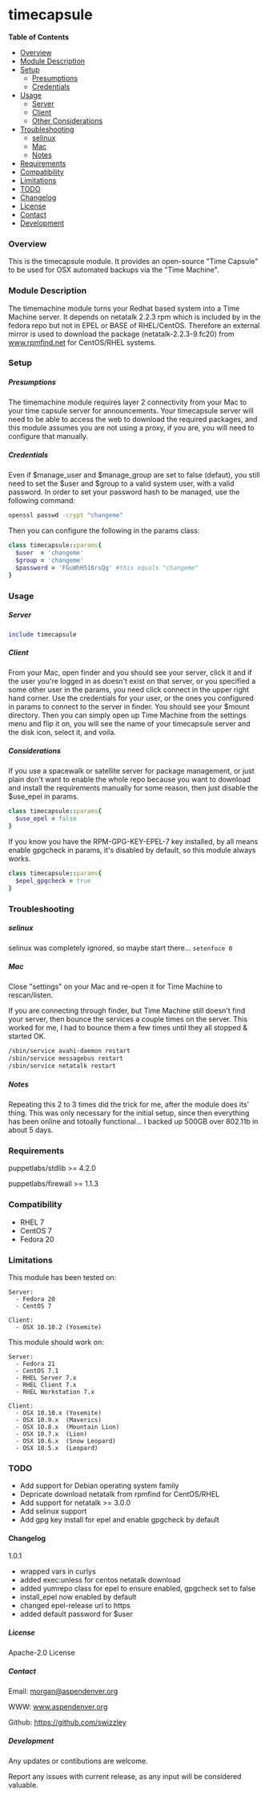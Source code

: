 # timecapsule #

**Table of Contents**

- [Overview](#)
- [Module Description](#) 
- [Setup](#)
	- [Presumptions](#)
	- [Credentials](#)
- [Usage](#)
	- [Server](#)
	- [Client](#)
	- [Other Considerations](#)
- [Troubleshooting](#)
	- [selinux](#)
	- [Mac](#)
	- [Notes](#)
- [Requirements](#)
- [Compatibility](#)
- [Limitations](#)
- [TODO](#)
- [Changelog](#)
- [License](#)
- [Contact](#)
- [Development](#)


### Overview ###

This is the timecapsule module. It provides an open-source "Time Capsule" to be
used for OSX automated backups via the "Time Machine".


### Module Description ###

The timemachine module turns your Redhat based system into a Time Machine server.
It depends on netatalk 2.2.3 rpm which is included by in the fedora repo but not
in EPEL or BASE of RHEL/CentOS. Therefore an external mirror is used to download 
the package (netatalk-2.2.3-9.fc20) from www.rpmfind.net for CentOS/RHEL systems.


### Setup ###

##### Presumptions #####

The timemachine module requires layer 2 connectivity from your Mac to your time
capsule server for announcements. Your timecapsule server will need to be able 
to access the web to download the required packages, and this module assumes
you are not using a proxy, if you are, you will need to configure that manually.


##### Credentials #####

Even if $manage_user and $manage_group are set to false (defaut), you still need
to set the $user and $group to a valid system user, with a valid password. In
order to set your password hash to be managed, use the following command:
```bash
openssl passwd -crypt "changeme"
```

Then you can configure the following in the params class:
```ruby
class timecapsule::params{
  $user  = 'changeme'
  $group = 'changeme'
  $password = 'FGuWhH516rsQg' #this equals "changeme" 
}
```


### Usage ###

##### Server #####
```ruby
include timecapsule
```

##### Client #####

From your Mac, open finder and you should see your server, click it and if the
user you're logged in as doesn't exist on that server, or you specified a some
other user in the params, you need click connect in the upper right hand corner.
Use the credentials for your user, or the ones you configured in params to 
connect to the server in finder. You should see your $mount directory. Then you
can simply open up Time Machine from the settings menu and flip it on, you will
see the name of your timecapsule server and the disk icon, select it, and voila.


##### Considerations #####

If you use a spacewalk or satellite server for package management, or just plain
don't want to enable the whole repo because you want to download and install the
requirements manually for some reason, then just disable the $use_epel in params.

```ruby
class timecapsule::params{
  $use_epel = false
}
```

If you know you have the RPM-GPG-KEY-EPEL-7 key installed, by all means enable 
gpgcheck in params, it's disabled by default, so this module always works.

```ruby
class timecapsule::params{
  $epel_gpgcheck = true
}
```


### Troubleshooting ###

##### selinux #####

selinux was completely ignored, so maybe start there...
`setenfoce 0`


##### Mac #####

Close "settings" on your Mac and re-open it for Time Machine to rescan/listen. 

If you are connecting through finder, but Time Machine still doesn't find your
server, then bounce the services a couple times on the server. This worked for 
me, I had to bounce them a few times until they all stopped & started OK.

```bash
/sbin/service avahi-daemon restart
/sbin/service messagebus restart
/sbin/service netatalk restart
```


##### Notes #####

Repeating this 2 to 3 times did the trick for me, after the module does its' 
thing. This was only necessary for the initial setup, since then everything has
been online and totoally functional... I backed up 500GB over 802.11b in about 
5 days.  


### Requirements ###

puppetlabs/stdlib >= 4.2.0 

puppetlabs/firewall >= 1.1.3 


### Compatibility ###

  * RHEL 7
  * CentOS 7
  * Fedora 20


### Limitations ###

This module has been tested on:

	Server: 
	  - Fedora 20
	  - CentOS 7 
	
	Client: 
	  - OSX 10.10.2 (Yosemite)

This module should work on:

	Server: 
	  - Fedora 21
	  - CentOS 7.1
	  - RHEL Server 7.x
	  - RHEL Client 7.x
	  - RHEL Workstation 7.x 
	
	Client: 
	  - OSX 10.10.x (Yosemite)
	  - OSX 10.9.x  (Maverics)
	  - OSX 10.8.x  (Mountain Lion)
	  - OSX 10.7.x  (Lion)
	  - OSX 10.6.x  (Snow Leopard)
	  - OSX 10.5.x  (Leopard)
	 

### TODO ###

  * Add support for Debian operating system family
  * Depricate download netatalk from rpmfind for CentOS/RHEL
  * Add support for netatalk >= 3.0.0
  * Add selinux support
  * Add gpg key install for epel and enable gpgcheck by default
 
  
#### Changelog ####

1.0.1 
  - wrapped vars in curlys
  - added exec:unless for centos netatalk download
  - added yumrepo class for epel to ensure enabled, gpgcheck set to false
  - install_epel now enabled by default
  - changed epel-release url to https
  - added default password for $user 


##### License #####

Apache-2.0 License


##### Contact #####

Email:  morgan@aspendenver.org

WWW:    www.aspendenver.org

Github: https://github.com/swizzley


##### Development #####

Any updates or contibutions are welcome.

Report any issues with current release, as any input will be considered valuable. 
